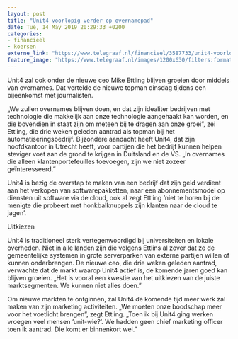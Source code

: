 ```yaml
---
layout: post
title: "Unit4 voorlopig verder op overnamepad"
date: Tue, 14 May 2019 20:29:33 +0200
categories: 
- financieel 
- koersen 
externe_link: "https://www.telegraaf.nl/financieel/3587733/unit4-voorlopig-verder-op-overnamepad"
feature_image: "https://www.telegraaf.nl/images/1200x630/filters:format(jpeg):quality(80)/cdn-kiosk-api.telegraaf.nl/386019e4-7676-11e9-9e65-0217670beecd.jpg"
---
```


<p class="intro">Unit4 zal ook onder de nieuwe ceo Mike Ettling blijven groeien door middels van overnames. Dat vertelde de nieuwe topman dinsdag tijdens een bijeenkomst met journalisten.</p> <p>„We zullen overnames blijven doen, en dat zijn idealiter bedrijven met technologie die makkelijk aan onze technologie aangehaakt kan worden, en die bovendien in staat zijn om meteen bij te dragen aan onze groei”, zei Ettling, die drie weken geleden aantrad als topman bij het automatiseringsbedrijf. Bijzondere aandacht heeft Unit4, dat zijn hoofdkantoor in Utrecht heeft, voor partijen die het bedrijf kunnen helpen steviger voet aan de grond te krijgen in Duitsland en de VS. „In overnames die alleen klantenportefeuilles toevoegen, zijn we niet zozeer geïnteresseerd.”</p><p>Unit4 is bezig de overstap te maken van een bedrijf dat zijn geld verdient aan het verkopen van softwarepakketten, naar een abonnementsmodel op diensten uit software via de cloud, ook al zegt Ettling ’niet te horen bij de menigte die probeert met honkbalknuppels zijn klanten naar de cloud te jagen’.</p><p>Uitkiezen</p><p>Unit4 is traditioneel sterk vertegenwoordigd bij universiteiten en lokale overheden. Niet in alle landen zijn die volgens Ettlins al zover dat ze de gemeentelijke systemen in grote serverparken van externe partijen willen of kunnen onderbrengen. De nieuwe ceo, die drie weken geleden aantrad, verwachte dat de markt waarop Unit4 actief is, de komende jaren goed kan blijven groeien. „Het is vooral een kwestie van het uitkiezen van de juiste marktsegmenten. We kunnen niet alles doen.”</p><p>Om nieuwe markten te ontginnen, zal Unit4 de komende tijd meer werk zal maken van zijn marketing activiteiten. „We moeten onze boodschap meer voor het voetlicht brengen”, zegt Ettling. „Toen ik bij Unit4 ging werken vroegen veel mensen ’unit-wie?’. We hadden geen chief marketing officer toen ik aantrad. Die komt er binnenkort wel.”</p>
